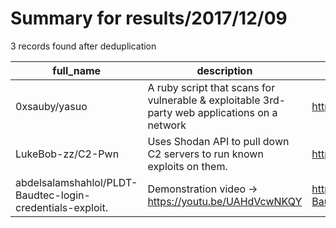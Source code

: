 
# Summary for results/2017/12/09
    
3 records found after deduplication

| full_name | description | html_url | matched_list | matched_count | pushed_at | size | stargazers_count | language | forks_count |
|-----------------------------------------------------------|-----------------------------------------------------------------------------------------------|------------------------------------------------------------------------------|----------------|-----------------|---------------------------|--------|--------------------|------------|---------------|
| 0xsauby/yasuo | A ruby script that scans for vulnerable & exploitable 3rd-party web applications on a network | https://github.com/0xsauby/yasuo | ['exploit'] | 1 | 2017-12-09 19:02:12+00:00 | 2291 | 526 | Ruby | 138 |
| LukeBob-zz/C2-Pwn | Uses Shodan API to pull down C2 servers to run known exploits on them. | https://github.com/LukeBob-zz/C2-Pwn | ['exploit'] | 1 | 2017-12-09 13:53:22+00:00 | 39 | 10 | Python | 2 |
| abdelsalamshahlol/PLDT-Baudtec-login-credentials-exploit. | Demonstration video -> https://youtu.be/UAHdVcwNKQY | https://github.com/abdelsalamshahlol/PLDT-Baudtec-login-credentials-exploit. | ['exploit'] | 1 | 2017-12-09 12:39:14+00:00 | 2 | 2 | Python | 0 |
